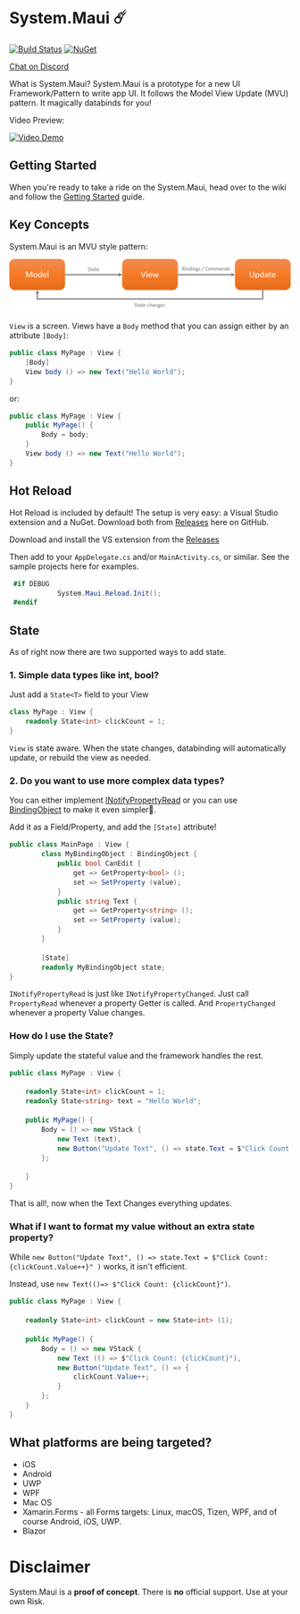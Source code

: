 # System.Maui ☄️ 

[![Build Status](https://clancey.visualstudio.com/System.Maui/_apis/build/status/Clancey.System.Maui?branchName=dev)](https://clancey.visualstudio.com/System.Maui/_build/latest?definitionId=1&branchName=dev)  [![NuGet](https://img.shields.io/nuget/v/Clancey.System.Maui.svg)](https://www.nuget.org/packages/Clancey.System.Maui)

[Chat on Discord](https://discord.gg/7Ms7ptM)


What is System.Maui? System.Maui is a prototype for a new UI Framework/Pattern to write app UI.  It follows the Model View Update (MVU) pattern. It magically databinds for you!  

Video Preview:

[![Video Demo](http://img.youtube.com/vi/-Ieg9UadN8s/0.jpg)](http://www.youtube.com/watch?v=-Ieg9UadN8s)

## Getting Started

When you're ready to take a ride on the System.Maui, head over to the wiki and follow the [Getting Started](https://github.com/Clancey/System.Maui/wiki/Getting-Started) guide.

## Key Concepts

System.Maui is an MVU style pattern:

![MVU pattern](art/mvu-pattern.png)

`View` is a screen. Views have a `Body` method that you can assign either by an attribute `[Body]`:

``` cs
public class MyPage : View {
	[Body]
	View body () => new Text("Hello World");
}
```

or:

``` cs
public class MyPage : View {
	public MyPage() {
		Body = body;
	}
	View body () => new Text("Hello World");
}
```

## Hot Reload

Hot Reload is included by default! The setup is very easy: a Visual Studio extension and a NuGet. Download both from [Releases](https://github.com/Clancey/System.Maui/releases) here on GitHub.

Download and install the VS extension from the [Releases](https://github.com/Clancey/System.Maui/releases/)

Then add to your `AppDelegate.cs` and/or `MainActivity.cs`, or similar. See the sample projects here for examples.

``` cs
 #if DEBUG
            System.Maui.Reload.Init();
 #endif
```


## State

As of right now there are two supported ways to add state.

### 1. Simple data types like int, bool?

Just add a `State<T>` field to your View

``` cs
class MyPage : View {
	readonly State<int> clickCount = 1;
}
```

`View` is state aware. When the state changes, databinding will automatically update, or rebuild the view as needed.

### 2. Do you want to use more complex data types?

You can either implement [INotifyPropertyRead](https://github.com/Clancey/System.Maui/blob/master/src/System.Maui/BindingObject.cs#L13) or you can use [BindingObject](https://github.com/Clancey/System.Maui/blob/master/src/System.Maui/BindingObject.cs) to make it even simpler.

Add it as a Field/Property, and add the `[State]` attribute!


``` cs
public class MainPage : View {
		class MyBindingObject : BindingObject {
			public bool CanEdit {
				get => GetProperty<bool> ();
				set => SetProperty (value);
			}
			public string Text {
				get => GetProperty<string> ();
				set => SetProperty (value);
			}
		}

		[State]
		readonly MyBindingObject state;
}

```

`INotifyPropertyRead` is just like `INotifyPropertyChanged`. Just call `PropertyRead` whenever a property Getter is called. And `PropertyChanged` whenever a property Value changes.

### How do I use the State?

Simply update the stateful value and the framework handles the rest. 

``` cs
public class MyPage : View {

	readonly State<int> clickCount = 1;
	readonly State<string> text = "Hello World";

	public MyPage() {
		Body = () => new VStack {
			new Text (text),			
			new Button("Update Text", () => state.Text = $"Click Count: {clickCount.Value++}")
		};

	}
}
```

That is all!, now when the Text Changes everything updates. 

### What if I want to format my value without an extra state property?

While `new Button("Update Text", () => state.Text = $"Click Count: {clickCount.Value++}" )` works, it isn't efficient.

Instead, use `new Text(()=> $"Click Count: {clickCount}")`.

``` cs
public class MyPage : View {

	readonly State<int> clickCount = new State<int> (1);

	public MyPage() {
		Body = () => new VStack {
			new Text (() => $"Click Count: {clickCount}"),
			new Button("Update Text", () => {
				clickCount.Value++;
			}
		};
	}
}

```


## What platforms are being targeted?

* iOS
* Android
* UWP
* WPF
* Mac OS
* Xamarin.Forms - all Forms targets: Linux, macOS, Tizen, WPF, and of course Android, iOS, UWP.
* Blazor

# Disclaimer

System.Maui is a **proof of concept**. There is **no** official support. Use at your own Risk.
